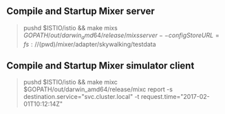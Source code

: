 ## Compile and Startup Mixer server
> pushd $ISTIO/istio && make mixs
> $GOPATH/out/darwin_amd64/release/mixs server --configStoreURL=fs://$(pwd)/mixer/adapter/skywalking/testdata

## Compile and Startup Mixer simulator client
> pushd $ISTIO/istio && make mixc
> $GOPATH/out/darwin_amd64/release/mixc report -s destination.service="svc.cluster.local" -t request.time="2017-02-01T10:12:14Z"